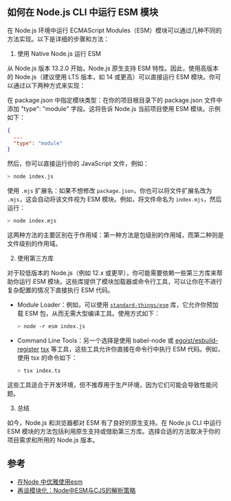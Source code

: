 ## 如何在 Node.js CLI 中运行 ESM 模块

在 Node.js 环境中运行 ECMAScript Modules（ESM）模块可以通过几种不同的方法实现。以下是详细的步骤和方法：

1. 使用 Native Node.js 运行 ESM

从 Node.js 版本 13.2.0 开始，Node.js 原生支持 ESM 特性。因此，使用高版本的 Node.js（建议使用 LTS 版本，如 14 或更高）可以直接运行 ESM 模块。你可以通过以下两种方式来实现：

在 package.json 中指定模块类型：在你的项目根目录下的 package.json 文件中添加 "type": "module" 字段。这将告诉 Node.js 当前项目使用 ESM 模块。示例如下：
```json
{
  ...
  "type": "module"
}
```

然后，你可以直接运行你的 JavaScript 文件，例如：
```sh
> node index.js
```

使用 `.mjs` 扩展名：如果不想修改 `package.json`，你也可以将文件扩展名改为 `.mjs`，这会自动将该文件视为 ESM 模块。例如，将文件命名为 `index.mjs`，然后运行：
```sh
> node index.mjs
```

这两种方法的主要区别在于作用域：第一种方法是包级别的作用域，而第二种则是文件级别的作用域。

2. 使用第三方库

对于较低版本的 Node.js（例如 12.x 或更早），你可能需要依赖一些第三方库来帮助你运行 ESM 模块。这些库提供了模块加载器或命令行工具，可以让你在不进行复杂配置的情况下直接执行 ESM 代码。

- Module Loader：例如，可以使用 [`standard-things/esm`](https://github.com/standard-things/esm) 库，它允许你预加载 ESM 包，从而无需大型编译工具。使用方式如下：
  ```sh
  > node -r esm index.js
  ```

- Command Line Tools：另一个选择是使用 babel-node 或 [egoist/esbuild-register](https://github.com/egoist/esbuild-register) [tsx](https://github.com/esbuild-kit/tsx) 等工具，这些工具允许你直接在命令行中执行 ESM 代码。例如，使用 tsx 的命令如下：
  ```sh
  > tsx index.ts
  ```

这些工具适合于开发环境，但不推荐用于生产环境，因为它们可能会导致性能问题。

3. 总结

如今，Node.js 和浏览器都对 ESM 有了良好的原生支持。在 Node.js CLI 中运行 ESM 模块的方法包括利用原生支持或借助第三方库。选择合适的方法取决于你的项目需求和所用的 Node.js 版本。

## 参考
- [在Node 中优雅使用esm](https//juejin.cn/post/7216584694792929337)
- [再谈模块化：Node中ESM与CJS的解析策略](https://chlorinec.top/2024/02/18/Development/how-node-resolve-modules/)

